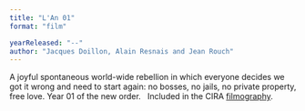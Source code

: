 ```yaml
---
title: "L'An 01"
format: "film"

yearReleased: "--"
author: "Jacques Doillon, Alain Resnais and Jean Rouch"
---
```

 A joyful spontaneous world-wide rebellion in which everyone decides we got it  wrong and need to start again: no bosses, no jails, no private property, free  love. Year 01 of the new order.
  
 Included in the CIRA <a href="biblio.htm#CIRA">filmography</a>.
  